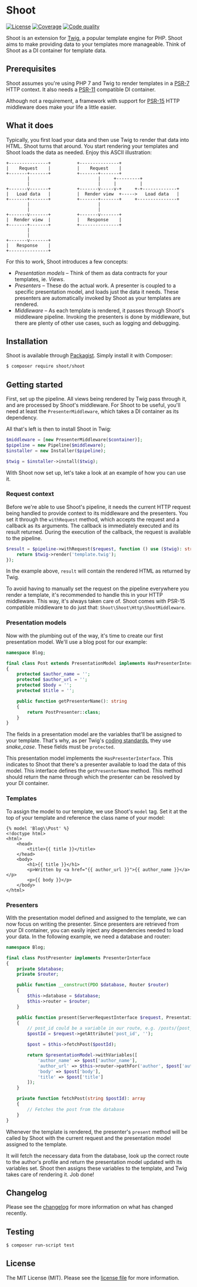 # Shoot
[![License][ico-license]][link-license]
[![Coverage][ico-coverage]][link-coverage]
[![Code quality][ico-code-quality]][link-code-quality]

Shoot is an extension for [Twig][link-twig], a popular template engine for PHP. Shoot aims to make providing data to
your templates more manageable. Think of Shoot as a DI container for template data. 

## Prerequisites
Shoot assumes you're using PHP 7 and Twig to render templates in a [PSR-7][link-psr7] HTTP context. It also needs a
[PSR-11][link-psr11] compatible DI container.

Although not a requirement, a framework with support for [PSR-15][link-psr15] HTTP middleware does make your life a
little easier.

## What it does
Typically, you first load your data and then use Twig to render that data into HTML. Shoot turns that around. You start
rendering your templates and Shoot loads the data as needed. Enjoy this ASCII illustration:

```
+---------------+          +---------------+
|    Request    |          |    Request    |
+-------+-------+          +-------+-------+
        |                          |     +---------+
        |                          |     |         |
+-------v-------+          +-------v-----v-+     +-+-------------+
|   Load data   |          |  Render view  +----->   Load data   |
+-------+-------+          +-------+-------+     +---------------+
        |                          |
        |                          |
+-------v-------+          +-------v-------+
|  Render view  |          |   Response    |
+-------+-------+          +---------------+
        |
        |
+-------v-------+
|   Response    |
+---------------+
```

For this to work, Shoot introduces a few concepts:
* _Presentation models_ – Think of them as data contracts for your templates, ie. _Views_.
* _Presenters_ – These do the actual work. A presenter is coupled to a specific presentation model, and loads just the
data it needs. These presenters are automatically invoked by Shoot as your templates are rendered.
* _Middleware_ – As each template is rendered, it passes through Shoot's middleware pipeline. Invoking the presenters is
done by middleware, but there are plenty of other use cases, such as logging and debugging.

## Installation
Shoot is available through [Packagist][link-packagist]. Simply install it with Composer:
``` bash
$ composer require shoot/shoot
```

## Getting started
First, set up the pipeline. All views being rendered by Twig pass through it, and are processed by Shoot's middleware.
For Shoot to be useful, you'll need at least the `PresenterMiddleware`, which takes a DI container as its dependency.

All that's left is then to install Shoot in Twig:

```php
$middleware = [new PresenterMiddleware($container)];
$pipeline = new Pipeline($middleware);
$installer = new Installer($pipeline);

$twig = $installer->install($twig);
```

With Shoot now set up, let's take a look at an example of how you can use it.

### Request context
Before we're able to use Shoot's pipeline, it needs the current HTTP request being handled to provide context to its
middleware and the presenters. You set it through the `withRequest` method, which accepts the request and a callback as
its arguments. The callback is immediately executed and its result returned. During the execution of the callback, the
request is available to the pipeline.

```php
$result = $pipeline->withRequest($request, function () use ($twig): string {
    return $twig->render('template.twig');
});
```

In the example above, `result` will contain the rendered HTML as returned by Twig.

To avoid having to manually set the request on the pipeline everywhere you render a template, it's recommended to handle
this in your HTTP middleware. This way, it's always taken care of. Shoot comes with PSR-15 compatible middleware to do
just that: `Shoot\Shoot\Http\ShootMiddleware`.

### Presentation models
Now with the plumbing out of the way, it's time to create our first presentation model. We'll use a blog post for our
example:

```php
namespace Blog;

final class Post extends PresentationModel implements HasPresenterInterface
{
    protected $author_name = '';
    protected $author_url = '';
    protected $body = '';
    protected $title = '';

    public function getPresenterName(): string
    {
        return PostPresenter::class;
    }
}
```

The fields in a presentation model are the variables that'll be assigned to your template. That's why, as per Twig's
[coding standards][link-twig-coding-standards], they use _snake_case_. These fields must be `protected`.

This presentation model implements the `HasPresenterInterface`. This indicates to Shoot that there's a presenter
available to load the data of this model. This interface defines the `getPresenterName` method. This method should
return the name through which the presenter can be resolved by your DI container.

### Templates
To assign the model to our template, we use Shoot's `model` tag. Set it at the top of your template and reference the
class name of your model:

```twig
{% model 'Blog\\Post' %}
<!doctype html>
<html>
    <head>
        <title>{{ title }}</title>
    </head>
    <body>
        <h1>{{ title }}</h1>
        <p>Written by <a href="{{ author_url }}">{{ author_name }}</a></p>
        <p>{{ body }}</p>
    </body>
</html>
```

### Presenters
With the presentation model defined and assigned to the template, we can now focus on writing the presenter. Since
presenters are retrieved from your DI container, you can easily inject any dependencies needed to load your data. In the
following example, we need a database and router:

```php
namespace Blog;

final class PostPresenter implements PresenterInterface
{
    private $database;
    private $router;

    public function __construct(PDO $database, Router $router)
    {
        $this->database = $database;
        $this->router = $router;
    }

    public function present(ServerRequestInterface $request, PresentationModel $presentationModel): PresentationModel
    {
        // post_id could be a variable in our route, e.g. /posts/{post_id}
        $postId = $request->getAttribute('post_id', '');

        $post = $this->fetchPost($postId);

        return $presentationModel->withVariables([
            'author_name' => $post['author_name'],
            'author_url' => $this->router->pathFor('author', $post['author_id']),
            'body' => $post['body'],
            'title' => $post['title']
        ]);
    }

    private function fetchPost(string $postId): array
    {
        // Fetches the post from the database
    }
}
```

Whenever the template is rendered, the presenter's `present` method will be called by Shoot with the current request
and the presentation model assigned to the template.

It will fetch the necessary data from the database, look up the correct route to the author's profile and return the
presentation model updated with its variables set. Shoot then assigns these variables to the template, and Twig takes
care of rendering it. Job done! 

## Changelog
Please see the [changelog][link-changelog] for more information on what has changed recently.

## Testing
``` bash
$ composer run-script test
```

## License
The MIT License (MIT). Please see the [license file][link-license] for more information.

[ico-license]: https://img.shields.io/badge/license-MIT-brightgreen.svg?style=flat-square
[ico-coverage]: https://img.shields.io/scrutinizer/coverage/g/shootphp/shoot.svg?style=flat-square
[ico-code-quality]: https://img.shields.io/scrutinizer/g/shootphp/shoot.svg?style=flat-square
[link-changelog]: CHANGELOG.md
[link-coverage]: https://scrutinizer-ci.com/g/shootphp/shoot/code-structure
[link-code-quality]: https://scrutinizer-ci.com/g/shootphp/shoot
[link-license]: LICENSE.md
[link-packagist]: https://packagist.org/packages/shoot/shoot
[link-psr7]: https://www.php-fig.org/psr/psr-7/
[link-psr11]: https://www.php-fig.org/psr/psr-11/
[link-psr15]: https://www.php-fig.org/psr/psr-15/
[link-twig]: https://twig.symfony.com/
[link-twig-coding-standards]: https://twig.symfony.com/doc/2.x/coding_standards.html

